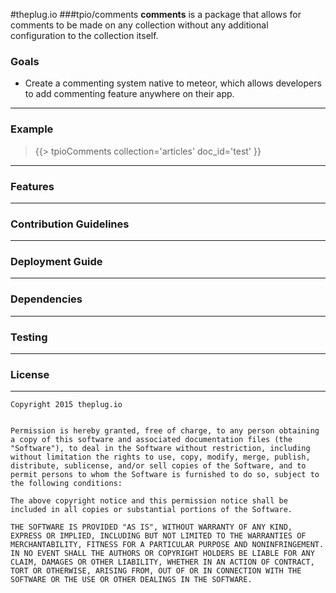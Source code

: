 

#theplug.io
###tpio/comments
**comments** is a package that allows for comments to be made on any collection without any additional configuration to the collection itself.

### Goals
- Create a commenting system native to meteor, which allows developers to add commenting feature anywhere on their app.

----------

### Example

> {{> tpioComments collection='articles' doc_id='test' }}

----------


### Features

----------
### Contribution Guidelines

----------


### Deployment Guide


----------


### Dependencies


----------

### Testing


----------


### License


----------


    Copyright 2015 theplug.io


    Permission is hereby granted, free of charge, to any person obtaining a copy of this software and associated documentation files (the "Software"), to deal in the Software without restriction, including without limitation the rights to use, copy, modify, merge, publish, distribute, sublicense, and/or sell copies of the Software, and to permit persons to whom the Software is furnished to do so, subject to the following conditions:

    The above copyright notice and this permission notice shall be included in all copies or substantial portions of the Software.

    THE SOFTWARE IS PROVIDED "AS IS", WITHOUT WARRANTY OF ANY KIND, EXPRESS OR IMPLIED, INCLUDING BUT NOT LIMITED TO THE WARRANTIES OF MERCHANTABILITY, FITNESS FOR A PARTICULAR PURPOSE AND NONINFRINGEMENT. IN NO EVENT SHALL THE AUTHORS OR COPYRIGHT HOLDERS BE LIABLE FOR ANY CLAIM, DAMAGES OR OTHER LIABILITY, WHETHER IN AN ACTION OF CONTRACT, TORT OR OTHERWISE, ARISING FROM, OUT OF OR IN CONNECTION WITH THE SOFTWARE OR THE USE OR OTHER DEALINGS IN THE SOFTWARE.
